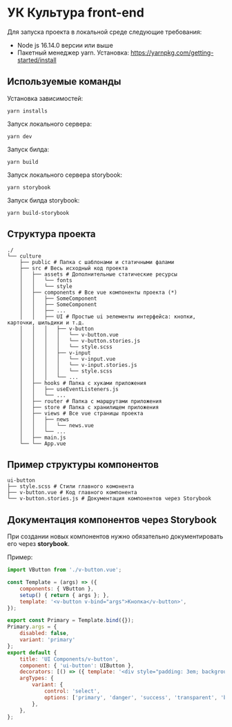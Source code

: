 # УК Культура front-end

Для запуска проекта в локальной среде следующие требования:

* Node js 16.14.0 версии или выше
* Пакетный менеджер yarn. Установка: https://yarnpkg.com/getting-started/install

## Используемые команды

Установка зависимостей:
```
yarn installs
```

Запуск локального сервера:
```
yarn dev
```

Запуск билда:
```
yarn build
```

Запуск локального сервера storybook:
```
yarn storybook
```

Запуск билда storybook:
```
yarn build-storybook
```

## Структура проекта

```
./
└── culture
    ├── public # Папка с шаблонами и статичными фалами
    ├── src # Весь исходный код проекта
    │   ├── assets # Дополнительные статические ресурсы
    │   │   └── fonts
    │   │   └── style
    │   ├── components # Все vue компоненты проекта (*)
    │   │   ├── SomeComponent
    │   │   ├── SomeComponent
    │   │   ├── ...
    │   │   ├── UI # Простые ui эелементы интерфейса: кнопки, карточки, шильдики и т.д.
    │   │   │   ├── v-button
    │   │   │   │   └── v-button.vue
    │   │   │   │   └── v-button.stories.js
    │   │   │   │   └── style.scss
    │   │   │   ├── v-input
    │   │   │   │   └── v-input.vue
    │   │   │   │   └── v-input.stories.js
    │   │   │   │   └── style.scss
    │   │   │   └── ...
    │   ├── hooks # Папка с хуками приложения
    │   │   ├── useEventListeners.js
    │   │   └── ...
    │   ├── router # Папка с маршрутами приложения
    │   ├── store # Папка с хранилищем приложения
    │   ├── views # Все vue страницы проекта
    │   │   ├── news
    │   │   │   └── news.vue
    │   │   └── ...
    │   ├── main.js
    └── └── App.vue
```

## Пример структуры компонентов

```
ui-button
├── style.scss # Стили главного комонента 
├── v-button.vue # Код главного компонента
└── v-button.stories.js # Документация компонентов через Storybook
```

## Документация компонентов через Storybook

При создании новых компонентов нужно обязательно документировать его через **storybook**.

Пример:

```js
import VButton from './v-button.vue';

const Template = (args) => ({
    components: { VButton },
    setup() { return { args }; },
    template: '<v-button v-bind="args">Кнопка</v-button>',
});

export const Primary = Template.bind({});
Primary.args = {
    disabled: false,
    variant: 'primary'
};
export default {
    title: 'UI Components/v-button',
    component: { 'ui-button': UIButton },
    decorators: [() => ({ template: '<div style="padding: 3em; background: #F2F4F5;"><story/></div>' })],
    argTypes: {
        variant: {
            control: 'select',
            options: ['primary', 'danger', 'success', 'transparent', 'bordered', 'gray', 'link']
        },
    },
};
```
